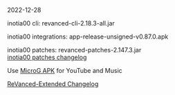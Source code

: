 2022-12-28
  
inotia00 cli: revanced-cli-2.18.3-all.jar  

inotia00 integrations: app-release-unsigned-v0.87.0.apk  

inotia00 patches: revanced-patches-2.147.3.jar  
[inotia00 patches changelog](https://github.com/inotia00/revanced-patches/releases/tag/v2.147.3)  

Use [MicroG APK](https://github.com/inotia00/VancedMicroG/releases/latest/download/microg.apk) for YouTube and Music

[ReVanced-Extended Changelog](https://github.com/Kingsmanvn-Official/ReVanced-Extended/blob/main/changelog.md)
